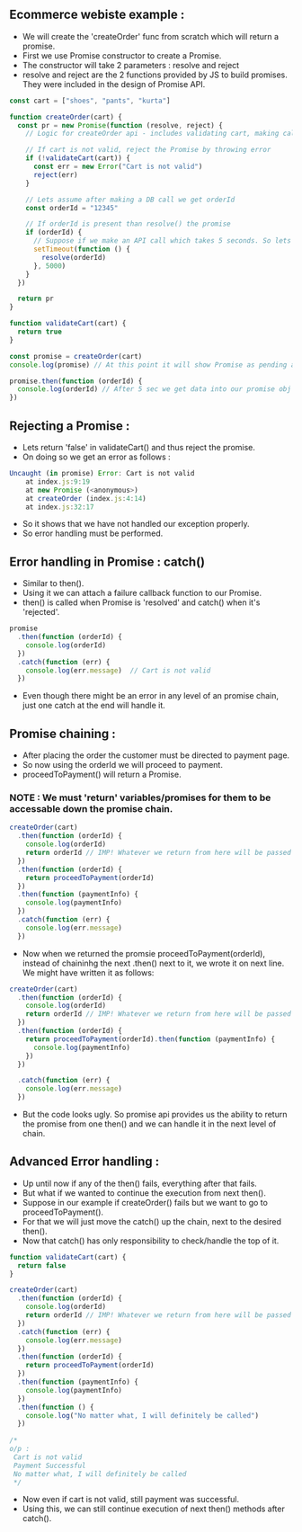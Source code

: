 ## Ecommerce webiste example :

- We will create the 'createOrder' func from scratch which will return a promise.
- First we use Promise constructor to create a Promise.
- The constructor will take 2 parameters : resolve and reject
- resolve and reject are the 2 functions provided by JS to build promises. They were included in the design of Promise API.

```js
const cart = ["shoes", "pants", "kurta"]

function createOrder(cart) {
  const pr = new Promise(function (resolve, reject) {
    // Logic for createOrder api - includes validating cart, making calls to DB, etc.

    // If cart is not valid, reject the Promise by throwing error
    if (!validateCart(cart)) {
      const err = new Error("Cart is not valid")
      reject(err)
    }

    // Lets assume after making a DB call we get orderId
    const orderId = "12345"

    // If orderId is present than resolve() the promise
    if (orderId) {
      // Suppose if we make an API call which takes 5 seconds. So lets intriduce some fake delay
      setTimeout(function () {
        resolve(orderId)
      }, 5000)
    }
  })

  return pr
}

function validateCart(cart) {
  return true
}

const promise = createOrder(cart)
console.log(promise) // At this point it will show Promise as pending as it will take 5 seconds to resolve it.

promise.then(function (orderId) {
  console.log(orderId) // After 5 sec we get data into our promise obj and then orderId will be printed .
})
```

## Rejecting a Promise :

- Lets return 'false' in validateCart() and thus reject the promise.
- On doing so we get an error as follows :

```js
Uncaught (in promise) Error: Cart is not valid
    at index.js:9:19
    at new Promise (<anonymous>)
    at createOrder (index.js:4:14)
    at index.js:32:17

```
- So it shows that we have not handled our exception properly.
- So error handling must be performed.

## Error handling in Promise : catch()

- Similar to then(). 
- Using it we can attach a failure callback function to our Promise.
- then() is called when Promise is 'resolved' and catch() when it's 'rejected'.

```js
promise
  .then(function (orderId) {
    console.log(orderId)
  })
  .catch(function (err) {
    console.log(err.message)  // Cart is not valid
  })
```
- Even though there might be an error in any level of an promise chain, just one catch at the end will handle it.

## Promise chaining :

- After placing the order the customer must be directed to payment page.
- So now using the orderId we will proceed to payment.
- proceedToPayment() will return a Promise.

### NOTE : We must 'return' variables/promises for them to be accessable down the promise chain.

```js
createOrder(cart)
  .then(function (orderId) {
    console.log(orderId)
    return orderId // IMP! Whatever we return from here will be passed down to next then()
  })
  .then(function (orderId) {
    return proceedToPayment(orderId)
  })
  .then(function (paymentInfo) {
    console.log(paymentInfo)
  })
  .catch(function (err) {
    console.log(err.message)
  })
```
- Now when we returned the promsie proceedToPayment(orderId), instead of chaininhg the next .then() next to it, we wrote it on next line. We might have written it as follows:

```js
createOrder(cart)
  .then(function (orderId) {
    console.log(orderId)
    return orderId // IMP! Whatever we return from here will be passed down to next then()
  })
  .then(function (orderId) {
    return proceedToPayment(orderId).then(function (paymentInfo) {
      console.log(paymentInfo)
    })
  })

  .catch(function (err) {
    console.log(err.message)
  })
```
- But the code looks ugly. So promise api provides us the ability to return the promise from one then() and we can handle it in the next level of chain.

## Advanced Error handling :

- Up until now if any of the then() fails, everything after that fails.
- But what if we wanted to continue the execution from next then().
- Suppose in our example if createOrder() fails but we want to go to proceedToPayment().
- For that we will just move the catch() up the chain, next to the desired then().
- Now that catch() has only responsibility to check/handle the top of it.

```js
function validateCart(cart) {
  return false
}

createOrder(cart)
  .then(function (orderId) {
    console.log(orderId)
    return orderId // IMP! Whatever we return from here will be passed down to next then()
  })
  .catch(function (err) {
    console.log(err.message)
  })
  .then(function (orderId) {
    return proceedToPayment(orderId)
  })
  .then(function (paymentInfo) {
    console.log(paymentInfo)
  })
  .then(function () {
    console.log("No matter what, I will definitely be called")
  })
  
/* 
o/p :
 Cart is not valid
 Payment Successful
 No matter what, I will definitely be called
 */
```
- Now even if cart is not valid, still payment was successful.
- Using this, we can still continue execution of next then() methods after catch().
















